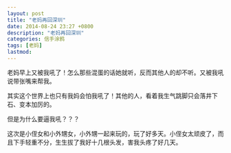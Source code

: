 ```yaml
---
layout: post
title: "老妈再回深圳"
date: 2014-08-24 23:27 +0800
description: "老妈再回深圳"
categories: 信手涂鸦
tags: [老妈]
lastmod: 
--- 
```


老妈早上又被我吼了！怎么那些混蛋的话她就听，反而其他人的却不听。又被我吼说带张嘴来帮我。

其实这个世界上也只有我妈会怕我吼了！其他的人，看着我生气跳脚只会落井下石、变本加厉的。

但是为什么要逼我吼？？？


这次是小侄女和小外甥女，小外甥一起来玩的，玩了好多天。小侄女太顽皮了，而且下手轻重不分，生生拔了我好十几根头发，害我头疼了好几天。
